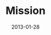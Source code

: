 ---
layout: music 
title: "Mission"
series: "Saints & Scoundrels"
date: 2013-01-28 
description: "Brian Tome talks about the Church as an adventure."
audio: "http://www.crossroads.net/players/media/hq/saintsandscoundrels-04.mp3"
audio-duration: "42:23"
src: "http://www.crossroads.net/players/media/mediumHz/190x110_SS.jpg"
---